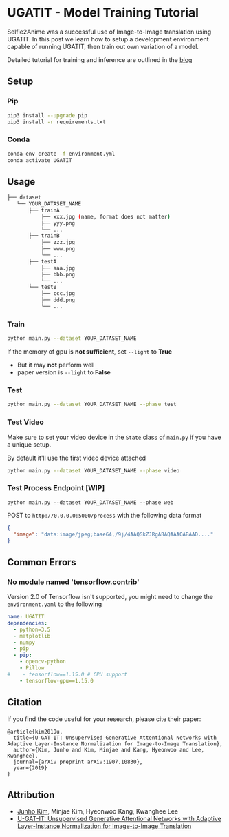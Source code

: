 # UGATIT - Model Training Tutorial

Selfie2Anime was a successful use of Image-to-Image translation using UGATIT. In this post we learn how to setup a development environment capable of running UGATIT, then train out own variation of a model.

Detailed tutorial for training and inference are outlined in the [blog](.blog/README.md)

## Setup

### Pip

```bash
pip3 install --upgrade pip
pip3 install -r requirements.txt
```

### Conda

```bash
conda env create -f environment.yml
conda activate UGATIT
```

## Usage

```bash
├── dataset
   └── YOUR_DATASET_NAME
       ├── trainA
           ├── xxx.jpg (name, format does not matter)
           ├── yyy.png
           └── ...
       ├── trainB
           ├── zzz.jpg
           ├── www.png
           └── ...
       ├── testA
           ├── aaa.jpg
           ├── bbb.png
           └── ...
       └── testB
           ├── ccc.jpg
           ├── ddd.png
           └── ...
```

### Train

```bash
python main.py --dataset YOUR_DATASET_NAME
```

If the memory of gpu is **not sufficient**, set `--light` to **True**

* But it may **not** perform well
* paper version is `--light` to **False**

### Test

```bash
python main.py --dataset YOUR_DATASET_NAME --phase test
```

### Test Video

Make sure to set your video device in the `State` class of `main.py` if you have a unique setup.

By default it'll use the first video device attached

```bash
python main.py --dataset YOUR_DATASET_NAME --phase video
```

### Test Process Endpoint [WIP]

```bas
python main.py --dataset YOUR_DATASET_NAME --phase web
```

POST to `http://0.0.0.0:5000/process` with the following data format

```json
{
  "image": "data:image/jpeg;base64,/9j/4AAQSkZJRgABAQAAAQABAAD...."
}
```

## Common Errors

### No module named 'tensorflow.contrib'

Version 2.0 of Tensorflow isn't supported, you might need to change the `environment.yaml` to the following

```yaml
name: UGATIT
dependencies:
  - python=3.5
  - matplotlib
  - numpy
  - pip
  - pip:
    - opencv-python
    - Pillow
#    - tensorflow==1.15.0 # CPU support
    - tensorflow-gpu==1.15.0
```

## Citation

If you find the code useful for your research, please cite their paper:

```
@article{kim2019u,
  title={U-GAT-IT: Unsupervised Generative Attentional Networks with Adaptive Layer-Instance Normalization for Image-to-Image Translation},
  author={Kim, Junho and Kim, Minjae and Kang, Hyeonwoo and Lee, Kwanghee},
  journal={arXiv preprint arXiv:1907.10830},
  year={2019}
}
```

## Attribution

* [Junho Kim](http://bit.ly/jhkim_ai), Minjae Kim, Hyeonwoo Kang, Kwanghee Lee
* [U-GAT-IT: Unsupervised Generative Attentional Networks with Adaptive Layer-Instance Normalization for Image-to-Image Translation](https://arxiv.org/abs/1907.10830)
